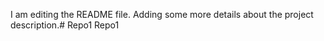 I am editing the README file. Adding some more details about the project description.# Repo1
Repo1

